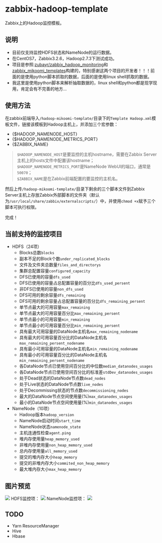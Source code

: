 # zabbix-hadoop-template
Zabbix上的Hadoop监控模板。

## 说明 ##
- 目前仅支持监控HDFS状态和NameNode的运行数据。
- 在CentOS7，Zabbix3.2.6，Hadoop2.7.3下测试成功。
- 项目是参照:[zubayr/zabbix_hadoop_monitoring](https://github.com/zubayr/zabbix_hadoop_monitoring)和[zabbix_mikoomi_templates](https://code.google.com/archive/p/mikoomi/)构建的，特别感谢这两个项目的开发者！！！前面的是使用python脚本抓取的数据，后面的是使用linux shell抓取的数据。
- 我这里是使用python脚本来解析抽取数据的，linux shell和python都是现学现用，肯定会有不完善的地方...

## 使用方法 ##
在zabbix前端导入`/hadoop-mikoomi-template/`目录下的`Template Hadoop.xml`模板文件，链接该模板到Hadoop主机上，并添加三个宏参数：
- {$HADOOP_NAMENODE_HOST}
- {$HADOOP_NAMENODE_METRICS_PORT}
- {$ZABBIX_NAME}

> `$HADOOP_NAMENODE_HOST`是要监控的主机hostname，需要在Zabbix Server主机上的hosts文件中配置该hostname；  
> `$HADOOP_NAMENODE_METRICS_PORT`是NameNode WebUI的端口，通常是`50070`；  
> `$ZABBIX_NAME`是在Zabbix前端配置的要监控的主机名。

然后上传`/hadoop-mikoomi-template/`目录下剩余的三个脚本文件到Zabbix Server主机上存放Zabbix外部脚本的文件夹（默认为`/usr/local/share/zabbix/externalscripts/`）中，并使用`chmod +x`赋予三个脚本可执行权限。

完成！

## 当前支持的监控项目 ##
- HDFS（24项）
  - Blocks总数`blocks`
  - 副本不足的Block个数`under_replicated_blocks`
  - 文件及文件夹总数量`files_and_directorys`
  - 集群总配置容量`configured_capacity`
  - DFS已使用的容量`dfs_used`
  - DFS已使用的容量占总配置容量的百分比`dfs_used_persent`
  - 非DFS已使用的容量`non_dfs_used`
  - DFS可用的剩余容量`dfs_remaining`
  - DFS可用的剩余容量占总配置容量的百分比`dfs_remaining_persent`
  - 单节点最大的可用容量`max_remaining`
  - 单节点最大的可用容量百分比`max_remaining_persent`
  - 单节点最小的可用容量`min_remaining`
  - 单节点最小的可用容量百分比`min_remaining_persent`
  - 具有最大可用容量的DataNode主机名`max_remaining_nodename`
  - 具有最大的可用容量百分比的DataNode主机名`max_remaining_persent_nodename`
  - 具有最小可用容量的DataNode主机名`min_remaining_nodename`
  - 具有最小的可用容量百分比的DataNode主机名`min_remaining_persent_nodename`
  - 各DataNode节点已使用空间百分比的中位数`median_datanodes_usages`
  - 各DataNode节点已使用空间百分比的标准差`stdDev_datanodes_usages`
  - 处于Dead状态的DataNode节点数`dead_nodes`
  - 处于Live状态的DataNode节点数`live_nodes`
  - 处于Decommissing状态的节点数`decommissioning_nodes`
  - 最大的DataNode节点空间使用量(%)`max_datanodes_usages`
  - 最小的DataNode节点空间使用量(%)`min_datanodes_usages`
- NameNode（10项）
  - Hadoop版本`hadoop_version`
  - NameNode启动时间`start_time`
  - NameNode状态`namenode_state`
  - 主机连通性检查`agent.ping`
  - 堆内存使用量`heap_memory_used`
  - 非堆内存使用量`non_heap_memory_used`
  - 总内存使用量`all_memory_used`
  - 提交的堆内存大小`heap_memory`
  - 提交的非堆内存大小`commited_non_heap_memory`
  - 最大堆内存大小`max_heap_memory`

## 图片预览 ##
![](http://or0h1cjna.bkt.clouddn.com/git/zabbix-template/zabbix1.png)
HDFS监控项：
![](http://or0h1cjna.bkt.clouddn.com/git/zabbix-template/zabbix2.png)
NameNode监控项：
![](http://or0h1cjna.bkt.clouddn.com/git/zabbix-template/zabbix3.png)

## TODO ##
- Yarn ResourceManager
- Hive
- Hbase

